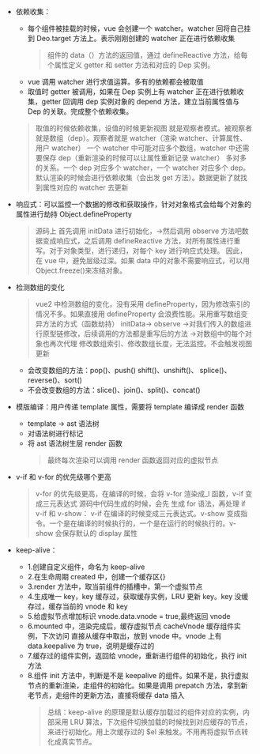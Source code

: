 - 依赖收集：

  - 每个组件被挂载的时候，vue 会创建一个 watcher。watcher 回将自己挂到 Deo.target 方法上。表示刚刚创建的 watcher 正在进行依赖收集
    > 组件的 data（）方法的返回值，通过 defineReactive 方法，给每个属性定义 getter 和 setter 方法和对应的 Dep 实例。
  - vue 调用 watcher 进行求值运算。多有的依赖都会被取值
  - 取值时 getter 被调用，如果在 Dep 实例上有 watcher 正在进行依赖收集，getter 回调用 dep 实例对象的 depend 方法，建立当前属性值与 Dep 的关联。完成整个依赖收集。

  > 取值的时候依赖收集，设值的时候更新视图
  > 就是观察者模式。被观察者就是数组（dep）。观察者就是 watcher（渲染 watcher、计算属性、用户 watcher）
  > 一个 watcher 中可能对应多个数组，watcher 中还需要保存 dep（重新渲染的时候可以让属性重新记录 watcher）
  > 多对多的关系。一个 dep 对应多个 watcher，一个 watcher 对应多个 dep。默认渲染的时候会进行依赖收集（会出发 get 方法）。数据更新了就找到属性对应的 watcher 去更新

- 响应式：可以监控一个数据的修改和获取操作，针对对象格式会给每个对象的属性进行劫持 Object.defineProperty

  > 源码上 首先调用 initData 进行初始化，->然后调用 observe 方法吧数据变成响应式，之后调用 defineReactive 方法，对所有属性进行重写。对于对象类型，进行递归，对每个 key 进行响应式处理。
  > 因此，在 vue 中，避免层级过深。如果 data 中的对象不需要响应式，可以用 Object.freeze()来冻结对象。

- 检测数组的变化

  > vue2 中检测数组的变化，没有采用 defineProperty，因为修改索引的情况不多。如果直接用 defineProperty 会浪费性能。采用重写数组变异方法的方式（函数劫持）
  > initData-> observe ->对我们传入的数组进行原型链修改，后续调用的方法都是重写后的方法 ->对数组中的每个对象也再次代理
  > 修改数组索引、修改数组长度，无法监控。不会触发视图更新

  - 会改变数组的方法：pop()、push() shift()、unshift()、 splice()、reverse()、sort()
  - 不会改变数组的方法：slice()、join()、split()、concat()

- 模版编译：用户传递 template 属性，需要将 template 编译成 render 函数

  - template -> ast 语法树
  - 对语法树进行标记
  - 将 ast 语法树生层 render 函数
    > 最终每次渲染可以调用 render 函数返回对应的虚拟节点

- v-if 和 v-for 的优先级哪个更高

  > v-for 的优先级更高，在编译的时候，会将 v-for 渲染成\_l 函数，v-if 变成三元表达式
  > 源码中代码生成的时候，会先 生成 for 语法，再处理 if
  > v-if 和 v-show：
  > v-if 在编译的时候变成三元表达式。v-show 变成指令。一个是在编译的时候执行的，一个是在运行的时候执行的。v-show 会保存默认的 display 属性

- keep-alive：
  - 1.创建自定义组件，命名为 keep-alive
  - 2.在生命周期 created 中，创建一个缓存区{}
  - 3.render 方法中，取当前组件的插槽中，第一个虚拟节点
  - 4.生成唯一 key，key 缓存过，获取缓存实例，LRU 更新 key。key 没缓存过，缓存当前的 vnode 和 key
  - 5.给虚拟节点增加标识 vnode.data.vnode = true,最终返回 vnode
  - 6.mounted 中，渲染完成后，缓存虚拟节点 cacheVnode 缓存组件实例，下次访问 直接从缓存中取出，放到 vnode 中。vnode 上有 data.keepalive 为 true，说明是缓存过的
  - 7.缓存过的组件实例，返回给 vnode，重新进行组件的初始化，执行 init 方法
  - 8.组件 init 方法中，判断是不是 keepalive 的组件。如果不是，执行虚拟节点的重新渲染，走组件的初始化。如果是调用 prepatch 方法，拿到新老节点，走组件的更新方法，直接将缓存 data 插入
    > 总结：keep-alive 的原理是默认缓存加载过的组件对应的实例，内部采用 LRU 算法，下次组件切换加载的时候找到对应缓存的节点，来进行初始化。用上次缓存过的 $el 来触发。不用再将虚拟节点转化成真实节点。
